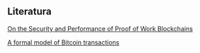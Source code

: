 
## Literatura

[On the Security and Performance of Proof of Work
Blockchains](https://eprint.iacr.org/2016/555.pdf)

[A formal model of Bitcoin transactions](https://eprint.iacr.org/2017/1124.pdf)


